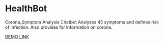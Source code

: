 # HealthBot
Corona_Symptom Analysis Chatbot 
Analyses 45 symptoms and defines risk of infection.
Also provides for information on corona.

[DEMO LINK](https://youtu.be/8vTOpeBb_9I)
